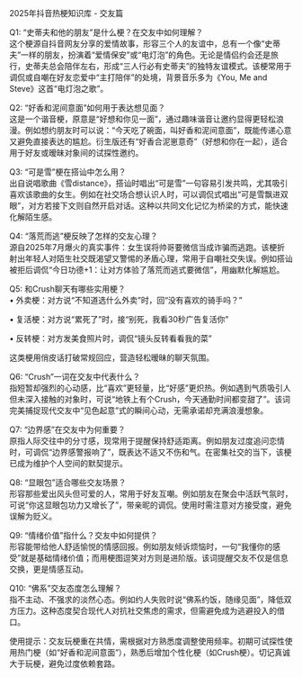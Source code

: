 2025年抖音热梗知识库 - 交友篇

Q1: “史蒂夫和他的朋友”是什么梗？在交友中如何理解？  
这个梗源自抖音网友分享的爱情故事，形容三个人的友谊中，总有一个像“史蒂夫”一样的朋友，扮演着“爱情保安”或“电灯泡”的角色。无论是情侣约会还是旅行，史蒂夫总会陪伴左右，形成“三人行必有史蒂夫”的独特友谊模式。该梗常用于调侃或自嘲在好友恋爱中“主打陪伴”的处境，背景音乐多为《You, Me and Steve》这首“电灯泡之歌”。

Q2: “好香和泥间意面”如何用于表达想见面？  
这是一个谐音梗，原意是“好想和你见一面”，通过趣味谐音让邀约显得更轻松浪漫。例如想约朋友时可以说：“今天吃了碗面，叫好香和泥间意面”，既能传递心意又避免直接表达的尴尬。衍生版还有“好香合泥崽意奇”（好想和你在一起），适合用于好友或暧昧对象间的试探性邀约。

Q3: “可是雪”梗在搭讪中怎么用？  
出自说唱歌曲《雪distance》，搭讪时唱出“可是雪”一句容易引发共鸣，尤其吸引喜欢该歌曲的女生。例如在社交场合想认识人时，可以调侃式唱出“可是雪飘进双眼”，对方若接下文则自然开启对话。这种以共同文化记忆为桥梁的方式，能快速化解陌生感。

Q4: “落荒而逃”梗反映了怎样的交友心理？  
源自2025年7月爆火的真实事件：女生误将帅哥要微信当成诈骗而逃跑。该梗折射出年轻人对陌生社交既渴望又警惕的矛盾心理，常用于自嘲社交失误。例如搭讪被拒后调侃“今日功德+1：让对方体验了落荒而逃式要微信”，用幽默化解尴尬。

Q5: 和Crush聊天有哪些实用梗？  
• 外卖梗：对方说“不知道选什么外卖”时，回“没有喜欢的骑手吗？”

• 复活梗：对方说“累死了”时，接“别死，我看30秒广告复活你”

• 反转梗：对方发美食照片时，调侃“镜头反转看看我的菜”

这类梗用俏皮话打破常规回应，营造轻松暧昧的聊天氛围。

Q6: “Crush”一词在交友中代表什么？  
指短暂却强烈的心动感，比“喜欢”更轻量，比“好感”更炽热。例如遇到气质吸引人但未深入接触的对象时，可说“地铁上有个Crush，今天通勤时间都变甜了”。该词完美捕捉现代交友中“见色起意”式的瞬间心动，无需承诺却充满浪漫想象。

Q7: “边界感”在交友中为何重要？  
原指人际交往中的分寸感，现常用于提醒保持舒适距离。例如朋友过度追问恋情时，可调侃“边界感警报响了”，既表达不适又不伤和气。在密集社交的当下，该梗已成为维护个人空间的默契提示。

Q8: “显眼包”适合哪些交友场景？  
形容那些爱出风头但可爱的人，常用于好友互嘲。例如朋友在聚会中活跃气氛时，可说“你这显眼包功力又增长了”，带亲昵的调侃。使用时需注意对方接受度，避免误解为贬义。

Q9: “情绪价值”指什么？交友中如何提供？  
形容能带给他人舒适愉悦的情感回报。例如朋友倾诉烦恼时，一句“我懂你的感受”就是基础情绪价值；而用梗图逗笑对方则是进阶版。该词提醒交友不仅是信息交换，更是情感互动。

Q10: “佛系”交友态度怎么理解？  
指不主动、不强求的淡然心态。例如约人失败时说“佛系约饭，随缘见面”，降低双方压力。这种态度契合现代人对抗社交焦虑的需求，但需避免成为逃避投入的借口。

使用提示：交友玩梗重在共情，需根据对方熟悉度调整使用频率。初期可试探性使用热门梗（如“好香和泥间意面”），熟悉后增加个性化梗（如Crush梗）。切记真诚大于玩梗，避免过度依赖套路。